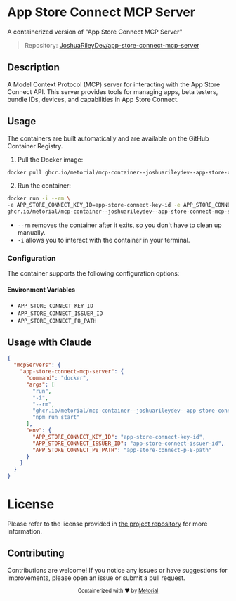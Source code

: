 
# App Store Connect MCP Server

A containerized version of "App Store Connect MCP Server"

> Repository: [JoshuaRileyDev/app-store-connect-mcp-server](https://github.com/JoshuaRileyDev/app-store-connect-mcp-server)

## Description

A Model Context Protocol (MCP) server for interacting with the App Store Connect API. This server provides tools for managing apps, beta testers, bundle IDs, devices, and capabilities in App Store Connect.


## Usage

The containers are built automatically and are available on the GitHub Container Registry.

1. Pull the Docker image:

```bash
docker pull ghcr.io/metorial/mcp-container--joshuarileydev--app-store-connect-mcp-server--app-store-connect-mcp-server
```

2. Run the container:

```bash
docker run -i --rm \ 
-e APP_STORE_CONNECT_KEY_ID=app-store-connect-key-id -e APP_STORE_CONNECT_ISSUER_ID=app-store-connect-issuer-id -e APP_STORE_CONNECT_P8_PATH=app-store-connect-p-8-path \
ghcr.io/metorial/mcp-container--joshuarileydev--app-store-connect-mcp-server--app-store-connect-mcp-server  "npm run start"
```

- `--rm` removes the container after it exits, so you don't have to clean up manually.
- `-i` allows you to interact with the container in your terminal.



### Configuration

The container supports the following configuration options:




#### Environment Variables

- `APP_STORE_CONNECT_KEY_ID`
- `APP_STORE_CONNECT_ISSUER_ID`
- `APP_STORE_CONNECT_P8_PATH`




## Usage with Claude

```json
{
  "mcpServers": {
    "app-store-connect-mcp-server": {
      "command": "docker",
      "args": [
        "run",
        "-i",
        "--rm",
        "ghcr.io/metorial/mcp-container--joshuarileydev--app-store-connect-mcp-server--app-store-connect-mcp-server",
        "npm run start"
      ],
      "env": {
        "APP_STORE_CONNECT_KEY_ID": "app-store-connect-key-id",
        "APP_STORE_CONNECT_ISSUER_ID": "app-store-connect-issuer-id",
        "APP_STORE_CONNECT_P8_PATH": "app-store-connect-p-8-path"
      }
    }
  }
}
```

# License

Please refer to the license provided in [the project repository](https://github.com/JoshuaRileyDev/app-store-connect-mcp-server) for more information.

## Contributing

Contributions are welcome! If you notice any issues or have suggestions for improvements, please open an issue or submit a pull request.

<div align="center">
  <sub>Containerized with ❤️ by <a href="https://metorial.com">Metorial</a></sub>
</div>
  